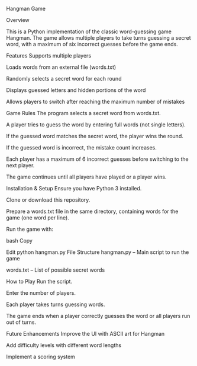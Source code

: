 Hangman Game

Overview

This is a Python implementation of the classic word-guessing game Hangman. The game allows multiple players to take turns guessing a secret word, with a maximum of six incorrect guesses before the game ends.

Features
Supports multiple players

Loads words from an external file (words.txt)

Randomly selects a secret word for each round

Displays guessed letters and hidden portions of the word

Allows players to switch after reaching the maximum number of mistakes

Game Rules
The program selects a secret word from words.txt.

A player tries to guess the word by entering full words (not single letters).

If the guessed word matches the secret word, the player wins the round.

If the guessed word is incorrect, the mistake count increases.

Each player has a maximum of 6 incorrect guesses before switching to the next player.

The game continues until all players have played or a player wins.

Installation & Setup
Ensure you have Python 3 installed.

Clone or download this repository.

Prepare a words.txt file in the same directory, containing words for the game (one word per line).

Run the game with:

bash
Copy

Edit
python hangman.py
File Structure
hangman.py – Main script to run the game

words.txt – List of possible secret words

How to Play
Run the script.

Enter the number of players.

Each player takes turns guessing words.

The game ends when a player correctly guesses the word or all players run out of turns.

Future Enhancements
Improve the UI with ASCII art for Hangman

Add difficulty levels with different word lengths

Implement a scoring system
